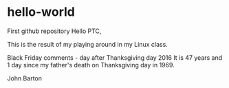 # hello-world
First github repository
Hello PTC,

This is the result of my playing around in my Linux class.

Black Friday comments - day after Thanksgiving day 2016
It is 47 years and 1 day since my father's death on Thanksgiving day in 1969.

John Barton

